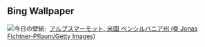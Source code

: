 ## Bing Wallpaper
![](https://www.bing.com/th?id=OHR.AustriaMarmot_JA-JP6210470300_UHD.jpg&w=1000)今日の壁紙: &nbsp;[アルプスマーモット, 米国 ペンシルバニア州 (© Jonas Fichtner-Pflaum/Getty Images)](https://www.bing.com/th?id=OHR.AustriaMarmot_JA-JP6210470300_UHD.jpg)
<br><br/>
